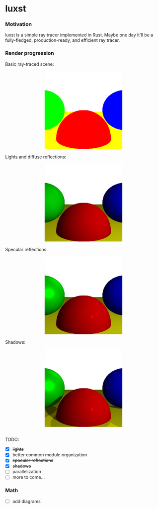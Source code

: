 # luxst
### Motivation
luxst is a simple ray tracer implemented in Rust. Maybe one day it'll be a fully-fledged, production-ready, and efficient ray tracer.

### Render progression
Basic ray-traced scene:

<p align="center">
    <img src="img/basic.png" alt="Basic Raytracing Output" width="250"/>
</p>

Lights and diffuse reflections:

<p align="center">
    <img src="img/lights.png" alt="Diffuse Reflections" width="250"/>
</p>

Specular reflections:

<p align="center">
    <img src="img/specular.png" alt="Specular Reflections" width="250"/>
</p>

Shadows:

<p align="center">
    <img src="img/shadows.png" alt="Shadows" width="250"/>
</p>

##

TODO:
* [x] ~~lights~~
* [x] ~~better common module organization~~
* [x] ~~specular reflections~~
* [x] ~~shadows~~
* [ ] parallelization
* [ ] more to come...

### Math
* [ ] add diagrams
